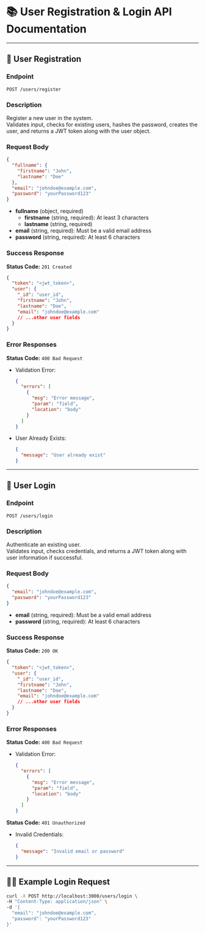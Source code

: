 # 📚 User Registration & Login API Documentation

---

## 📌 User Registration

### Endpoint

```
POST /users/register
```

### Description

Register a new user in the system.  
Validates input, checks for existing users, hashes the password, creates the user, and returns a JWT token along with the user object.

### Request Body

```json
{
  "fullname": {
    "firstname": "John",
    "lastname": "Doe"
  },
  "email": "johndoe@example.com",
  "password": "yourPassword123"
}
```

- **fullname** (object, required)
  - **firstname** (string, required): At least 3 characters
  - **lastname** (string, required)
- **email** (string, required): Must be a valid email address
- **password** (string, required): At least 6 characters

### Success Response

**Status Code:** `201 Created`

```json
{
  "token": "<jwt_token>",
  "user": {
    "_id": "user_id",
    "firstname": "John",
    "lastname": "Doe",
    "email": "johndoe@example.com"
    // ...other user fields
  }
}
```

### Error Responses

**Status Code:** `400 Bad Request`

- Validation Error:
    ```json
    {
      "errors": [
        {
          "msg": "Error message",
          "param": "field",
          "location": "body"
        }
      ]
    }
    ```
- User Already Exists:
    ```json
    {
      "message": "User already exist"
    }
    ```

---

## 📌 User Login

### Endpoint

```
POST /users/login
```

### Description

Authenticate an existing user.  
Validates input, checks credentials, and returns a JWT token along with user information if successful.

### Request Body

```json
{
  "email": "johndoe@example.com",
  "password": "yourPassword123"
}
```

- **email** (string, required): Must be a valid email address
- **password** (string, required): At least 6 characters

### Success Response

**Status Code:** `200 OK`

```json
{
  "token": "<jwt_token>",
  "user": {
    "_id": "user_id",
    "firstname": "John",
    "lastname": "Doe",
    "email": "johndoe@example.com"
    // ...other user fields
  }
}
```

### Error Responses

**Status Code:** `400 Bad Request`

- Validation Error:
    ```json
    {
      "errors": [
        {
          "msg": "Error message",
          "param": "field",
          "location": "body"
        }
      ]
    }
    ```

**Status Code:** `401 Unauthorized`

- Invalid Credentials:
    ```json
    {
      "message": "Invalid email or password"
    }
    ```

---

## 🧑‍💻 Example Login Request

```bash
curl -X POST http://localhost:3000/users/login \
-H "Content-Type: application/json" \
-d '{
  "email": "johndoe@example.com",
  "password": "yourPassword123"
}'
```